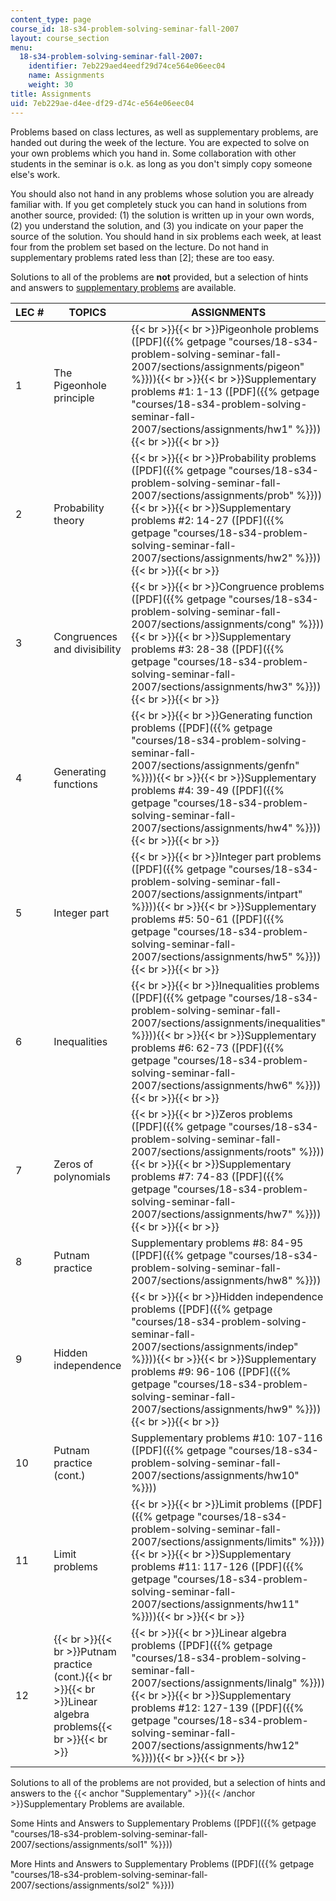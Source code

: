 ```yaml
---
content_type: page
course_id: 18-s34-problem-solving-seminar-fall-2007
layout: course_section
menu:
  18-s34-problem-solving-seminar-fall-2007:
    identifier: 7eb229aed4eedf29d74ce564e06eec04
    name: Assignments
    weight: 30
title: Assignments
uid: 7eb229ae-d4ee-df29-d74c-e564e06eec04
---
```


Problems based on class lectures, as well as supplementary problems, are handed out during the week of the lecture. You are expected to solve on your own problems which you hand in. Some collaboration with other students in the seminar is o.k. as long as you don't simply copy someone else's work.

You should also not hand in any problems whose solution you are already familiar with. If you get completely stuck you can hand in solutions from another source, provided: (1) the solution is written up in your own words, (2) you understand the solution, and (3) you indicate on your paper the source of the solution. You should hand in six problems each week, at least four from the problem set based on the lecture. Do not hand in supplementary problems rated less than \[2\]; these are too easy.

Solutions to all of the problems are **not** provided, but a selection of hints and answers to [supplementary problems](#Supplementary) are available.

| LEC # | TOPICS | ASSIGNMENTS |
| --- | --- | --- |
| 1 | The Pigeonhole principle | {{< br >}}{{< br >}}Pigeonhole problems ([PDF]({{% getpage "courses/18-s34-problem-solving-seminar-fall-2007/sections/assignments/pigeon" %}})){{< br >}}{{< br >}}Supplementary problems #1: 1-13 ([PDF]({{% getpage "courses/18-s34-problem-solving-seminar-fall-2007/sections/assignments/hw1" %}})){{< br >}}{{< br >}} |
| 2 | Probability theory | {{< br >}}{{< br >}}Probability problems ([PDF]({{% getpage "courses/18-s34-problem-solving-seminar-fall-2007/sections/assignments/prob" %}})){{< br >}}{{< br >}}Supplementary problems #2: 14-27 ([PDF]({{% getpage "courses/18-s34-problem-solving-seminar-fall-2007/sections/assignments/hw2" %}})){{< br >}}{{< br >}} |
| 3 | Congruences and divisibility | {{< br >}}{{< br >}}Congruence problems ([PDF]({{% getpage "courses/18-s34-problem-solving-seminar-fall-2007/sections/assignments/cong" %}})){{< br >}}{{< br >}}Supplementary problems #3: 28-38 ([PDF]({{% getpage "courses/18-s34-problem-solving-seminar-fall-2007/sections/assignments/hw3" %}})){{< br >}}{{< br >}} |
| 4 | Generating functions | {{< br >}}{{< br >}}Generating function problems ([PDF]({{% getpage "courses/18-s34-problem-solving-seminar-fall-2007/sections/assignments/genfn" %}})){{< br >}}{{< br >}}Supplementary problems #4: 39-49 ([PDF]({{% getpage "courses/18-s34-problem-solving-seminar-fall-2007/sections/assignments/hw4" %}})){{< br >}}{{< br >}} |
| 5 | Integer part | {{< br >}}{{< br >}}Integer part problems ([PDF]({{% getpage "courses/18-s34-problem-solving-seminar-fall-2007/sections/assignments/intpart" %}})){{< br >}}{{< br >}}Supplementary problems #5: 50-61 ([PDF]({{% getpage "courses/18-s34-problem-solving-seminar-fall-2007/sections/assignments/hw5" %}})){{< br >}}{{< br >}} |
| 6 | Inequalities | {{< br >}}{{< br >}}Inequalities problems ([PDF]({{% getpage "courses/18-s34-problem-solving-seminar-fall-2007/sections/assignments/inequalities" %}})){{< br >}}{{< br >}}Supplementary problems #6: 62-73 ([PDF]({{% getpage "courses/18-s34-problem-solving-seminar-fall-2007/sections/assignments/hw6" %}})){{< br >}}{{< br >}} |
| 7 | Zeros of polynomials | {{< br >}}{{< br >}}Zeros problems ([PDF]({{% getpage "courses/18-s34-problem-solving-seminar-fall-2007/sections/assignments/roots" %}})){{< br >}}{{< br >}}Supplementary problems #7: 74-83 ([PDF]({{% getpage "courses/18-s34-problem-solving-seminar-fall-2007/sections/assignments/hw7" %}})){{< br >}}{{< br >}} |
| 8 | Putnam practice | Supplementary problems #8: 84-95 ([PDF]({{% getpage "courses/18-s34-problem-solving-seminar-fall-2007/sections/assignments/hw8" %}})) |
| 9 | Hidden independence | {{< br >}}{{< br >}}Hidden independence problems ([PDF]({{% getpage "courses/18-s34-problem-solving-seminar-fall-2007/sections/assignments/indep" %}})){{< br >}}{{< br >}}Supplementary problems #9: 96-106 ([PDF]({{% getpage "courses/18-s34-problem-solving-seminar-fall-2007/sections/assignments/hw9" %}})){{< br >}}{{< br >}} |
| 10 | Putnam practice (cont.) | Supplementary problems #10: 107-116 ([PDF]({{% getpage "courses/18-s34-problem-solving-seminar-fall-2007/sections/assignments/hw10" %}})) |
| 11 | Limit problems | {{< br >}}{{< br >}}Limit problems ([PDF]({{% getpage "courses/18-s34-problem-solving-seminar-fall-2007/sections/assignments/limits" %}})){{< br >}}{{< br >}}Supplementary problems #11: 117-126 ([PDF]({{% getpage "courses/18-s34-problem-solving-seminar-fall-2007/sections/assignments/hw11" %}})){{< br >}}{{< br >}} |
| 12 | {{< br >}}{{< br >}}Putnam practice (cont.){{< br >}}{{< br >}}Linear algebra problems{{< br >}}{{< br >}} | {{< br >}}{{< br >}}Linear algebra problems ([PDF]({{% getpage "courses/18-s34-problem-solving-seminar-fall-2007/sections/assignments/linalg" %}})){{< br >}}{{< br >}}Supplementary problems #12: 127-139 ([PDF]({{% getpage "courses/18-s34-problem-solving-seminar-fall-2007/sections/assignments/hw12" %}})){{< br >}}{{< br >}} 

Solutions to all of the problems are not provided, but a selection of hints and answers to the {{< anchor "Supplementary" >}}{{< /anchor >}}Supplementary Problems are available.

Some Hints and Answers to Supplementary Problems ([PDF]({{% getpage "courses/18-s34-problem-solving-seminar-fall-2007/sections/assignments/sol1" %}}))

More Hints and Answers to Supplementary Problems ([PDF]({{% getpage "courses/18-s34-problem-solving-seminar-fall-2007/sections/assignments/sol2" %}}))